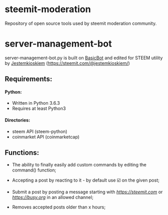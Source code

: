 # steemit-moderation
Repository of open source tools used by steemit moderation community.

# server-management-bot	
server-management-bot.py is built on [BasicBot](https://github.com/Habchy/BasicBot) and edited for STEEM utility by [Jestemkioskiem](https://github.com/Jestemkioskiem) (https://steemit.com/@jestemkioskiem/)

## Requirements:
#### Python:
* Written in Python 3.6.3
* Requires at least Python3
#### Directories:
* steem API (steem-python)
* coinmarket API (coinmarketcap)

## Functions:

* The ability to finally easily add custom commands by editing the command() function;

* Accepting a post by reacting to it - by default use :ballot_box_with_check: on the given post;

* Submit a post by posting a message starting with *https://steemit.com* or *https://busy.org* in an allowed channel;

* Removes accepted posts older than x hours;

